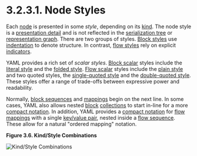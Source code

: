 # 3.2.3.1. Node Styles

Each [node](https://yaml.org/spec/1.2.2/#nodes) is presented in some *style*, depending on its [kind](https://yaml.org/spec/1.2.2/#nodes). The node style is a [presentation detail](https://yaml.org/spec/1.2.2/#presenting-the-serialization-tree) and is not reflected in the [serialization tree](https://yaml.org/spec/1.2.2/#serialization-tree) or [representation graph](https://yaml.org/spec/1.2.2/#representation-graph). There are two groups of styles. [Block styles](https://yaml.org/spec/1.2.2/#block-style-productions) use [indentation](https://yaml.org/spec/1.2.2/#indentation-spaces) to denote structure. In contrast, [flow styles](https://yaml.org/spec/1.2.2/#flow-style-productions) rely on explicit [indicators](https://yaml.org/spec/1.2.2/#indicator-characters).

YAML provides a rich set of *scalar styles*. [Block scalar](https://yaml.org/spec/1.2.2/#block-scalar-styles) styles include the [literal style](https://yaml.org/spec/1.2.2/#literal-style) and the [folded style](https://yaml.org/spec/1.2.2/#folded-style). [Flow scalar](https://yaml.org/spec/1.2.2/#flow-scalar-styles) styles include the [plain style](https://yaml.org/spec/1.2.2/#plain-style) and two quoted styles, the [single-quoted style](https://yaml.org/spec/1.2.2/#single-quoted-style) and the [double-quoted style](https://yaml.org/spec/1.2.2/#double-quoted-style). These styles offer a range of trade-offs between expressive power and readability.

Normally, [block sequences](https://yaml.org/spec/1.2.2/#block-sequences) and [mappings](https://yaml.org/spec/1.2.2/#mapping) begin on the next line. In some cases, YAML also allows nested [block](https://yaml.org/spec/1.2.2/#scalars) [collections](https://yaml.org/spec/1.2.2/#collections) to start in-line for a more [compact notation](https://yaml.org/spec/1.2.2/#example-flow-mapping-adjacent-values). In addition, YAML provides a [compact notation](https://yaml.org/spec/1.2.2/#example-flow-mapping-adjacent-values) for [flow mappings](https://yaml.org/spec/1.2.2/#flow-mappings) with a single [key/value pair](https://yaml.org/spec/1.2.2/#mapping), nested inside a [flow sequence](https://yaml.org/spec/1.2.2/#flow-sequences). These allow for a natural "ordered mapping" notation.

**Figure 3.6. Kind/Style Combinations**

![Kind/Style Combinations](https://yaml.org/spec/1.2.2/img/styles2.svg)